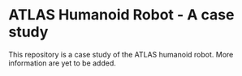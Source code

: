 # ATLAS Humanoid Robot - A case study

This repository is a case study of the ATLAS humanoid robot. More information are yet to be added.

